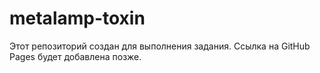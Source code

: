 # metalamp-toxin
Этот репозиторий создан для выполнения задания. Ссылка на GitHub Pages будет добавлена позже.
